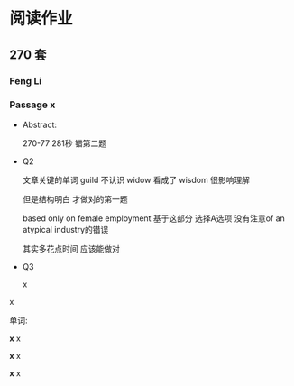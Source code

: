 # 阅读作业

## 270 套

### Feng Li

### Passage x

- Abstract:

  270-77 281秒 错第二题  

  

- Q2

  文章关键的单词  guild 不认识  widow 看成了 wisdom 很影响理解 

  但是结构明白  才做对的第一题 

  based only on female employment 基于这部分 选择A选项 没有注意of an atypical industry的错误 

  其实多花点时间 应该能做对

  

- Q3

  x

x

单词:

**x** x

**x** x

**x** x